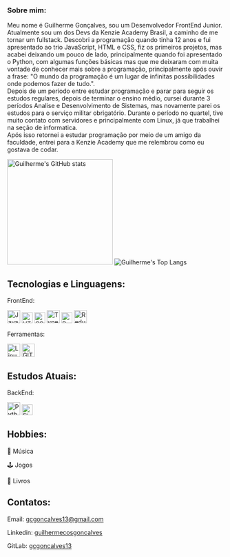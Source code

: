 ### Sobre mim:

<p>
Meu nome é Guilherme Gonçalves, sou um Desenvolvedor FrontEnd Junior. 
  <br>
 Atualmente sou um dos Devs da Kenzie Academy Brasil, a caminho de me tornar um fullstack. Descobri a programação quando tinha 12 anos e fui apresentado ao trio JavaScript, HTML e CSS, fiz os primeiros projetos, mas acabei deixando um pouco de lado, principalmente quando foi apresentado o Python, com algumas funções básicas mas que me deixaram com muita vontade de conhecer mais sobre a programação, principalmente após ouvir a frase: "O mundo da programação é um lugar de infinitas possibilidades onde podemos fazer de tudo.".
  <br>
 Depois de um período entre estudar programação e parar para seguir os estudos regulares, depois de terminar o ensino médio, cursei durante 3 períodos Analise e Desenvolvimento de Sistemas, mas novamente parei os estudos para o serviço militar obrigatório. Durante o período no quartel, tive muito contato com servidores e principalmente com Linux, já que trabalhei na seção de informatica.
  <br>
 Após isso retornei a estudar programação por meio de um amigo da faculdade, entrei para a Kenzie Academy que me relembrou como eu gostava de codar.
</p>

<div>
  <img src="https://github-readme-stats.vercel.app/api?username=cosgon&count_private=true&show_icons=true&theme=react" alt="Guilherme's GitHub stats" height="245px"/>
  <img src="https://github-readme-stats.vercel.app/api/top-langs/?username=cosgon&layout=default&theme=react" alt="Guilherme's Top Langs" />
</div>


## Tecnologias e Linguagens:
<section>
  <div>
    <p>FrontEnd:</p>
    <img src="https://cdn.worldvectorlogo.com/logos/logo-javascript.svg" alt="JavaScript" width="30px"/>
    <img src="https://cdn.worldvectorlogo.com/logos/html-1.svg" alt="HTML" width="25px"/>
    <img src="https://cdn.worldvectorlogo.com/logos/css-3.svg" alt="CSS" width="25px"/>
    <img src="https://cdn.worldvectorlogo.com/logos/typescript.svg" alt="TypeScript" width="30px"/>
    <img src="https://cdn.worldvectorlogo.com/logos/react-2.svg" alt="ReactJS" width="25px"/>
    <img src="https://cdn.worldvectorlogo.com/logos/redux.svg" alt="Redux" width="30px"/>
   </div>
  
  <div>
    <p>Ferramentas:</p>
    <img src="https://cdn.worldvectorlogo.com/logos/linux-tux.svg" alt="Linux" width="30px"/>
    <img src="https://cdn.worldvectorlogo.com/logos/git-icon.svg" alt="GIT" width="30px"/>
  </div>
</section>

## Estudos Atuais:
<section>
  <div>
    <p>BackEnd:</p>
    <img src="https://cdn.worldvectorlogo.com/logos/python-5.svg" alt="Python" width="30px"/>
    <img src="https://cdn.worldvectorlogo.com/logos/flask.svg" alt="Flask" width="25px"/>
   </div>
</section>

## Hobbies:
:guitar: Música

:joystick: Jogos

:book: Livros


## Contatos:

Email: gcgoncalves13@gmail.com

Linkedin: <a href="https://www.linkedin.com/in/guilhermecosgoncalves/" target="_blank"> guilhermecosgoncalves </a>

GitLab: <a href="https://gitlab.com/gcgoncalves13" target="_blank"> gcgoncalves13 </a>

